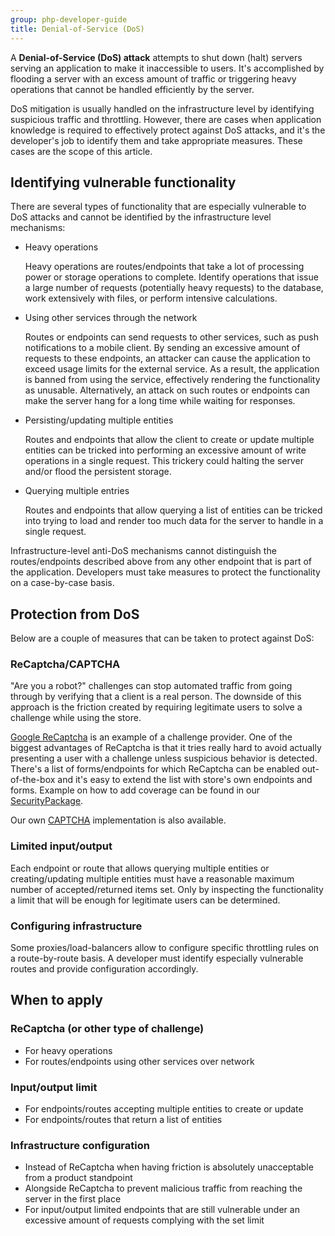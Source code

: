```yaml
---
group: php-developer-guide
title: Denial-of-Service (DoS)
---
```


A __Denial-of-Service (DoS) attack__ attempts to shut down (halt) servers serving an application to make it
inaccessible to users. It's accomplished by flooding a server with an excess amount of traffic or triggering heavy
operations that cannot be handled efficiently by the server.

DoS mitigation is usually handled on the infrastructure level by identifying suspicious traffic and throttling.
However, there are cases when application knowledge is required to effectively protect against DoS attacks, and it's
the developer's job to identify them and take appropriate measures. These cases are the scope of this article.

## Identifying vulnerable functionality

There are several types of functionality that are especially vulnerable to DoS attacks and cannot be identified
by the infrastructure level mechanisms:

*  Heavy operations

   Heavy operations are routes/endpoints that take a lot of processing power or storage operations to complete. Identify operations
that issue a large number of requests (potentially heavy requests) to the database, work extensively with files, or perform intensive
calculations.

*  Using other services through the network

   Routes or endpoints can send requests to other services, such as push notifications to a mobile client.
By sending an excessive amount of requests to these endpoints, an attacker can cause the application to exceed usage limits for the
external service. As a result, the application is banned from using the service, effectively rendering the functionality as unusable.
Alternatively, an attack on such routes or endpoints can make the server hang for a long time while waiting for responses.

*  Persisting/updating multiple entities

   Routes and endpoints that allow the client to create or update multiple entities can be tricked into
performing an excessive amount of write operations in a single request. This trickery could halting the server and/or flood
the persistent storage.

*  Querying multiple entries

   Routes and endpoints that allow querying a list of entities can be tricked into trying to load and render too much
data for the server to handle in a single request.

Infrastructure-level anti-DoS mechanisms cannot distinguish the routes/endpoints described above from any other endpoint that is part
of the application. Developers must take measures to protect the functionality on a case-by-case basis.

## Protection from DoS

Below are a couple of measures that can be taken to protect against DoS:

### ReCaptcha/CAPTCHA
"Are you a robot?" challenges can stop automated traffic from going through by verifying that a client is a real person.
The downside of this approach is the friction created by requiring legitimate users to solve a challenge while
using the store.

[Google ReCaptcha](https://docs.magento.com/user-guide/stores/security-google-recaptcha.html) is an example of a
challenge provider. One of the biggest advantages of ReCaptcha is that it tries really hard to avoid actually presenting
a user with a challenge unless suspicious behavior is detected. There's a list of forms/endpoints
for which ReCaptcha can be enabled out-of-the-box and it's easy to extend the list with store's own endpoints and
forms. Example on how to add coverage can be found in our
[SecurityPackage](https://github.com/magento/security-package/tree/develop/ReCaptchaCustomer).

Our own [CAPTCHA](https://docs.magento.com/user-guide/stores/security-captcha.html) implementation is also available.

### Limited input/output

Each endpoint or route that allows querying multiple entities or creating/updating multiple entities must have a reasonable
maximum number of accepted/returned items set.
Only by inspecting the functionality a limit that will be enough for legitimate users can be determined.

### Configuring infrastructure

Some proxies/load-balancers allow to configure specific throttling rules on a route-by-route basis. A developer must
identify especially vulnerable routes and provide configuration accordingly.

## When to apply

### ReCaptcha (or other type of challenge)

*  For heavy operations
*  For routes/endpoints using other services over network

### Input/output limit

*  For endpoints/routes accepting multiple entities to create or update
*  For endpoints/routes that return a list of entities

### Infrastructure configuration

*  Instead of ReCaptcha when having friction is absolutely unacceptable from a product standpoint
*  Alongside ReCaptcha to prevent malicious traffic from reaching the server in the first place
*  For input/output limited endpoints that are still vulnerable under an excessive amount of requests complying with the set limit
